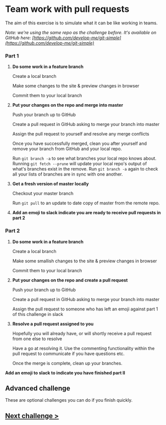 # Team work with pull requests

The aim of this exercise is to simulate what it can be like working in teams.

*Note: we're using the same repo as the challenge before. It's available on GitHub here: [https://github.com/develop-me/git-simple](https://github.com/develop-me/git-simple)*

### Part 1

1) **Do some work in a feature branch**

   Create a local branch

   Make some changes to the site & preview changes in browser

   Commit them to your local branch

1) **Put your changes on the repo and merge into master**

   Push your branch up to GitHub

   Create a pull request in GitHub asking to merge your branch into master
   
   Assign the pull request to yourself and resolve any merge conflicts

   Once you have successfully merged, clean you after yourself and remove your branch from GitHub and your local repo. 
   
   Run `git branch -a` to see what branches your local repo knows about. Running `git fetch --prune` will update your local repo's output of what's branches exist in the remove. Run `git branch -a` again to check all your lists of branches are in sync with one another.

1) **Get a fresh version of master locally** 

   Checkout your master branch
   
   Run `git pull` to an update to date copy of master from the remote repo.


1) **Add an emoji to slack indicate you are ready to receive pull requests in part 2**	


### Part 2

1) **Do some work in a feature branch**

   Create a local branch

   Make some smallish changes to the site & preview changes in browser

   Commit them to your local branch

1) **Put your changes on the repo and create a pull request**

   Push your branch up to GitHub

   Create a pull request in GitHub asking to merge your branch into master
   
   Assign the pull request to someone who has left an emoji against part 1 of this challenge in slack

1) **Resolve a pull request assigned to you**

   Hopefully you will already have, or will shortly receive a pull request from one else to resolve

   Have a go at resolving it. Use the commenting functionality within the pull request to communicate if you have questions etc.

   Once the merge is complete, clean up your branches.

**Add an emoji to slack to indicate you have finished part II**	



## Advanced challenge

These are optional challenges you can do if you finish quickly.

## [Next challenge >](07-issues.md)
